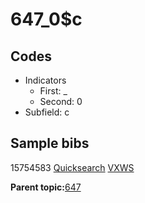 # 647\_0$c

## Codes

-   Indicators
    -   First: \_
    -   Second: 0
-   Subfield: c

## Sample bibs

15754583 [Quicksearch](https://search.library.yale.edu/catalog/15754583) [VXWS](http://prodorbis.library.yale.edu:7014/vxws/GetHoldingsService?bibId=15754583)

**Parent topic:**[647](../../tags/647/647.md)

